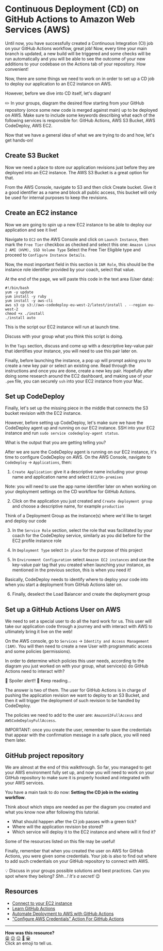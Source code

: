 # Continuous Deployment (CD) on GitHub Actions to Amazon Web Services (AWS)

Until now, you have successfully created a Continuous Integration (CI) job on your GitHub Actions workflow, great job!
Now, every time your main branch is updated, a new build will be triggered and some checks will be run automatically and you will be able to see the outcome
of your new additions to your codebase on the Actions tab of your repository. How convenient!

Now, there are some things we need to work on in order to set up a CD job to deploy our application to an EC2 instance on AWS.

However, before we dive into CD itself, let's diagram!

:pencil2: In your groups, diagram the desired flow starting from your GitHub repository (once some new code is merged against main) up to be deployed on AWS.
Make sure to include some keywords describing what each of the following services is responsible for: GitHub Actions, AWS S3 Bucket, AWS CodeDeploy, AWS EC2.


Now that we have a general idea of what we are trying to do and how, let's get hands-on!

## Create S3 Bucket

Now we need a place to store our application revisions just before they are deployed into an EC2 instance. The AWS S3 Bucket is a great option for that.

From the AWS Console, navigate to S3 and then click Create bucket. Give it a good identifier as a name and block all public access, this bucket will only be used
for internal purposes to keep the revisions.

## Create an EC2 instance

Now we are going to spin up a new EC2 instance to be able to deploy our application and see it live!

Navigate to `EC2` on the AWS Console and click on `Launch Instance`, then mark the `Free Tier` checkbox as checked and select this one: `Amazon Linux 2 AMI (HVM), SSD Volume Type`
Select the Free Tier Eligible type and proceed to `Configure Instance Details`.

Now, the most important field in this section is `IAM Role`, this should be the instance role identifier provided by your coach, select that value.

At the end of the page, we will paste this code in the text area (User data):
```
#!/bin/bash
yum -y update
yum install -y ruby
yum install -y aws-cli
aws s3 cp s3://aws-codedeploy-eu-west-2/latest/install . --region eu-west-2
chmod +x ./install
./install auto
```

This is the script our EC2 instance will run at launch time.

Discuss with your group what you think this script is doing.

In the `Tags` section, discuss and come up with a descriptive key-value pair that identifies your instance, you will need to use this pair later on.

Finally, before launching the instance, a pop up will prompt asking you to create a new key pair or select an existing one.
Read through the instructions and once you are done, create a new key pair.
Hopefully after doing some research around the EC2 dashboard, and making use of your `.pem` file, you can securely `ssh` into your EC2 instance from your Mac.

## Set up CodeDeploy

Finally, let's set up the missing piece in the middle that connects the S3 bucket revision with the EC2 instance.

However, before setting up CodeDeploy, let's make sure we have the CodeDeploy agent up and running on our EC2 instance. SSH into your EC2 instance and run `sudo service codedeploy-agent status`.

What is the output that you are getting telling you?

After we are sure the CodeDeploy agent is running on our EC2 instance, it's time to configure CodeDeploy on AWS.
On the AWS Console, navigate to `CodeDeploy` -> `Applications`, then:

1. `Create Application`: give it a descriptive name including your group name and application name and select `EC2/On-premises`

Note: you will need to use the app name identifier later on when working on your deployment settings on the CD workflow for GitHub Actions.

2. Click on the application you just created and `Create deployment group` and choose a descriptive name, for example `production`

Think of a Deployment Group as the instance(s) where we'd like to target and deploy our code

3. In the `Service Role` section, select the role that was facilitated by your coach for the CodeDeploy service, similarly as you did before for the EC2 profile instance role

4. In `Deployment Type` select `In place` for the purpose of this project

5. In `Environment Configuration` select `Amazon EC2 instances` and use the key-value pair tag that you created when launching your instance,
as mentioned in the previous section, this is when you need it!

Basically, CodeDeploy needs to identify where to deploy your code into when you start a deployment from GitHub Actions later on.

6. Finally, deselect the Load Balancer and create the deployment group


## Set up a GitHub Actions User on AWS

We need to set a special user to do all the hard work for us.
This user will take our application code through a journey and with interact with AWS to ultimately bring it live on the web!

On the AWS console, go to `Services` -> `Identity and Access Management (IAM)`.
You will then need to create a new User with programmatic access and some policies (permissions).

In order to determine which policies this user needs, according to the diagram you just worked on with your group,
what service(s) do GitHub Actions need to interact with?

:rotating_light: Spoiler alert!! :rotating_light: Keep reading...

The answer is two of them. The user for GitHub Actions is in charge of pushing the application revision we want to deploy to an S3 Bucket, and then it will trigger the deployment of such revision to be handled by CodeDeploy.

The policies we need to add to the user are: `AmazonS3FullAccess` and `AWSCodeDeployFullAccess`.

IMPORTANT: once you create the user, remember to save the credentials that appear with the confirmation message in a safe place, you will need them later.


## GitHub project repository

We are almost at the end of this walkthrough. So far, you managed to get your AWS environment fully set up,
and now you will need to work on your GitHub repository to make sure it is properly hooked and integrated with your AWS services.

You have a main task to do now: **Setting the CD job in the existing workflow**.

Think about which steps are needed as per the diagram you created and what you know now after following this tutorial.
- What should happen after the CI job passes with a green tick?
- Where will the application revision be stored?
- Which service will deploy it to the EC2 instance and where will it find it?

Some of the resources listed on this file may be useful!

Finally, remember that when you created the user on AWS for GitHub Actions, you were given some credentials. Your job is also to find out where to add such credentials on your GitHub repository to connect with AWS.

:bulb: Discuss in your groups possible solutions and best practices. Can you spot where they belong? *Shh...! It's a secret!* :wink:

## Resources

- [Connect to your EC2 instance](https://docs.aws.amazon.com/quickstarts/latest/vmlaunch/step-2-connect-to-instance.html#sshclient)
- [Learn GitHub Actions](https://docs.github.com/en/free-pro-team@latest/actions/learn-github-actions)
- [Automate Deployment to AWS with GitHub Actions](https://www.opsguru.io/post/automate-deployment-to-aws-with-github-actions)
- ["Configure AWS Credentials" Action For GitHub Actions](https://github.com/aws-actions/configure-aws-credentials)



<!-- BEGIN GENERATED SECTION DO NOT EDIT -->

---

**How was this resource?**  
[😫](https://airtable.com/shrUJ3t7KLMqVRFKR?prefill_Repository=makersacademy%2Fdevops-course&prefill_File=acebook-on-aws%2Fhigh-level-walkthrough.md&prefill_Sentiment=😫) [😕](https://airtable.com/shrUJ3t7KLMqVRFKR?prefill_Repository=makersacademy%2Fdevops-course&prefill_File=acebook-on-aws%2Fhigh-level-walkthrough.md&prefill_Sentiment=😕) [😐](https://airtable.com/shrUJ3t7KLMqVRFKR?prefill_Repository=makersacademy%2Fdevops-course&prefill_File=acebook-on-aws%2Fhigh-level-walkthrough.md&prefill_Sentiment=😐) [🙂](https://airtable.com/shrUJ3t7KLMqVRFKR?prefill_Repository=makersacademy%2Fdevops-course&prefill_File=acebook-on-aws%2Fhigh-level-walkthrough.md&prefill_Sentiment=🙂) [😀](https://airtable.com/shrUJ3t7KLMqVRFKR?prefill_Repository=makersacademy%2Fdevops-course&prefill_File=acebook-on-aws%2Fhigh-level-walkthrough.md&prefill_Sentiment=😀)  
Click an emoji to tell us.

<!-- END GENERATED SECTION DO NOT EDIT -->
